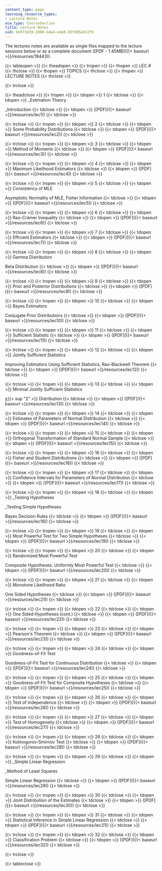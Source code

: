 ```yaml
---
content_type: page
learning_resource_types:
- Lecture Notes
ocw_type: CourseSection
title: Lecture Notes
uid: 9e973d39-2888-b4a4-ede8-83f905ab52f6
---
```


The lectures notes are available as single files mapped to the lecture sessions below or as a complete document ([PDF - 1.45MB]({{< baseurl >}}/resources/18443)).

{{< tableopen >}}
{{< theadopen >}}
{{< tropen >}}
{{< thopen >}}
LEC #
{{< thclose >}}
{{< thopen >}}
TOPICS
{{< thclose >}}
{{< thopen >}}
LECTURE NOTES
{{< thclose >}}

{{< trclose >}}

{{< theadclose >}}
{{< tropen >}}
{{< tdopen >}}
1
{{< tdclose >}}
{{< tdopen >}}
_Estimation Theory  
  
_Introduction
{{< tdclose >}}
{{< tdopen >}}
([PDF]({{< baseurl >}}/resources/lec1))
{{< tdclose >}}

{{< trclose >}}
{{< tropen >}}
{{< tdopen >}}
2
{{< tdclose >}}
{{< tdopen >}}
Some Probability Distributions
{{< tdclose >}}
{{< tdopen >}}
([PDF]({{< baseurl >}}/resources/lec2))
{{< tdclose >}}

{{< trclose >}}
{{< tropen >}}
{{< tdopen >}}
3
{{< tdclose >}}
{{< tdopen >}}
Method of Moments
{{< tdclose >}}
{{< tdopen >}}
([PDF]({{< baseurl >}}/resources/lec3))
{{< tdclose >}}

{{< trclose >}}
{{< tropen >}}
{{< tdopen >}}
4
{{< tdclose >}}
{{< tdopen >}}
Maximum Likelihood Estimators
{{< tdclose >}}
{{< tdopen >}}
([PDF]({{< baseurl >}}/resources/lec4))
{{< tdclose >}}

{{< trclose >}}
{{< tropen >}}
{{< tdopen >}}
5
{{< tdclose >}}
{{< tdopen >}}
Consistency of MLE  
  
Asymptotic Normality of MLE, Fisher Information
{{< tdclose >}}
{{< tdopen >}}
([PDF]({{< baseurl >}}/resources/lec5))
{{< tdclose >}}

{{< trclose >}}
{{< tropen >}}
{{< tdopen >}}
6
{{< tdclose >}}
{{< tdopen >}}
Rao-Crámer Inequality
{{< tdclose >}}
{{< tdopen >}}
([PDF]({{< baseurl >}}/resources/lec6))
{{< tdclose >}}

{{< trclose >}}
{{< tropen >}}
{{< tdopen >}}
7
{{< tdclose >}}
{{< tdopen >}}
Efficient Estimators
{{< tdclose >}}
{{< tdopen >}}
([PDF]({{< baseurl >}}/resources/lec7))
{{< tdclose >}}

{{< trclose >}}
{{< tropen >}}
{{< tdopen >}}
8
{{< tdclose >}}
{{< tdopen >}}
Gamma Distribution  
  
Beta Distribution
{{< tdclose >}}
{{< tdopen >}}
([PDF]({{< baseurl >}}/resources/lec8))
{{< tdclose >}}

{{< trclose >}}
{{< tropen >}}
{{< tdopen >}}
9
{{< tdclose >}}
{{< tdopen >}}
Prior and Posterior Distributions
{{< tdclose >}}
{{< tdopen >}}
([PDF]({{< baseurl >}}/resources/lec9))
{{< tdclose >}}

{{< trclose >}}
{{< tropen >}}
{{< tdopen >}}
10
{{< tdclose >}}
{{< tdopen >}}
Bayes Estimators  
  
Conjugate Prior Distributions
{{< tdclose >}}
{{< tdopen >}}
([PDF]({{< baseurl >}}/resources/lec10))
{{< tdclose >}}

{{< trclose >}}
{{< tropen >}}
{{< tdopen >}}
11
{{< tdclose >}}
{{< tdopen >}}
Sufficient Statistic
{{< tdclose >}}
{{< tdopen >}}
([PDF]({{< baseurl >}}/resources/lec11))
{{< tdclose >}}

{{< trclose >}}
{{< tropen >}}
{{< tdopen >}}
12
{{< tdclose >}}
{{< tdopen >}}
Jointly Sufficient Statistics  
  
Improving Estimators Using Sufficient Statistics, Rao-Blackwell Theorem
{{< tdclose >}}
{{< tdopen >}}
([PDF]({{< baseurl >}}/resources/lec12))
{{< tdclose >}}

{{< trclose >}}
{{< tropen >}}
{{< tdopen >}}
13
{{< tdclose >}}
{{< tdopen >}}
Minimal Jointly Sufficient Statistics  
  
χ{{< sup "2" >}} Distribution
{{< tdclose >}}
{{< tdopen >}}
([PDF]({{< baseurl >}}/resources/lec13))
{{< tdclose >}}

{{< trclose >}}
{{< tropen >}}
{{< tdopen >}}
14
{{< tdclose >}}
{{< tdopen >}}
Estimates of Parameters of Normal Distribution
{{< tdclose >}}
{{< tdopen >}}
([PDF]({{< baseurl >}}/resources/lec14))
{{< tdclose >}}

{{< trclose >}}
{{< tropen >}}
{{< tdopen >}}
15
{{< tdclose >}}
{{< tdopen >}}
Orthogonal Transformation of Standard Normal Sample
{{< tdclose >}}
{{< tdopen >}}
([PDF]({{< baseurl >}}/resources/lec15))
{{< tdclose >}}

{{< trclose >}}
{{< tropen >}}
{{< tdopen >}}
16
{{< tdclose >}}
{{< tdopen >}}
Fisher and Student Distributions
{{< tdclose >}}
{{< tdopen >}}
([PDF]({{< baseurl >}}/resources/lec16))
{{< tdclose >}}

{{< trclose >}}
{{< tropen >}}
{{< tdopen >}}
17
{{< tdclose >}}
{{< tdopen >}}
Confidence Intervals for Parameters of Normal Distribution
{{< tdclose >}}
{{< tdopen >}}
([PDF]({{< baseurl >}}/resources/lec17))
{{< tdclose >}}

{{< trclose >}}
{{< tropen >}}
{{< tdopen >}}
18
{{< tdclose >}}
{{< tdopen >}}
_Testing Hypotheses  
  
_Testing Simple Hypotheses  
  
Bayes Decision Rules
{{< tdclose >}}
{{< tdopen >}}
([PDF]({{< baseurl >}}/resources/lec18))
{{< tdclose >}}

{{< trclose >}}
{{< tropen >}}
{{< tdopen >}}
19
{{< tdclose >}}
{{< tdopen >}}
Most Powerful Test for Two Simple Hypotheses
{{< tdclose >}}
{{< tdopen >}}
([PDF]({{< baseurl >}}/resources/lec19))
{{< tdclose >}}

{{< trclose >}}
{{< tropen >}}
{{< tdopen >}}
20
{{< tdclose >}}
{{< tdopen >}}
Randomized Most Powerful Test  
  
Composite Hypotheses. Uniformly Most Powerful Test
{{< tdclose >}}
{{< tdopen >}}
([PDF]({{< baseurl >}}/resources/lec20))
{{< tdclose >}}

{{< trclose >}}
{{< tropen >}}
{{< tdopen >}}
21
{{< tdclose >}}
{{< tdopen >}}
Monotone Likelihood Ratio  
  
One Sided Hypotheses
{{< tdclose >}}
{{< tdopen >}}
([PDF]({{< baseurl >}}/resources/lec21))
{{< tdclose >}}

{{< trclose >}}
{{< tropen >}}
{{< tdopen >}}
22
{{< tdclose >}}
{{< tdopen >}}
One Sided Hypotheses (cont.)
{{< tdclose >}}
{{< tdopen >}}
([PDF]({{< baseurl >}}/resources/lec22))
{{< tdclose >}}

{{< trclose >}}
{{< tropen >}}
{{< tdopen >}}
23
{{< tdclose >}}
{{< tdopen >}}
Pearson's Theorem
{{< tdclose >}}
{{< tdopen >}}
([PDF]({{< baseurl >}}/resources/lec23))
{{< tdclose >}}

{{< trclose >}}
{{< tropen >}}
{{< tdopen >}}
24
{{< tdclose >}}
{{< tdopen >}}
Goodness-of-Fit Test  
  
Goodness-of-Fit Test for Continuous Distribution
{{< tdclose >}}
{{< tdopen >}}
([PDF]({{< baseurl >}}/resources/lec24))
{{< tdclose >}}

{{< trclose >}}
{{< tropen >}}
{{< tdopen >}}
25
{{< tdclose >}}
{{< tdopen >}}
Goodness-of-Fit Test for Composite Hypotheses
{{< tdclose >}}
{{< tdopen >}}
([PDF]({{< baseurl >}}/resources/lec25))
{{< tdclose >}}

{{< trclose >}}
{{< tropen >}}
{{< tdopen >}}
26
{{< tdclose >}}
{{< tdopen >}}
Test of Independence
{{< tdclose >}}
{{< tdopen >}}
([PDF]({{< baseurl >}}/resources/lec26))
{{< tdclose >}}

{{< trclose >}}
{{< tropen >}}
{{< tdopen >}}
27
{{< tdclose >}}
{{< tdopen >}}
Test of Homogeneity
{{< tdclose >}}
{{< tdopen >}}
([PDF]({{< baseurl >}}/resources/lec27))
{{< tdclose >}}

{{< trclose >}}
{{< tropen >}}
{{< tdopen >}}
28
{{< tdclose >}}
{{< tdopen >}}
Kolmogorov-Smirnov Test
{{< tdclose >}}
{{< tdopen >}}
([PDF]({{< baseurl >}}/resources/lec28))
{{< tdclose >}}

{{< trclose >}}
{{< tropen >}}
{{< tdopen >}}
29
{{< tdclose >}}
{{< tdopen >}}
_Simple Linear Regression  
  
_Method of Least Squares  
  
Simple Linear Regression
{{< tdclose >}}
{{< tdopen >}}
([PDF]({{< baseurl >}}/resources/lec29))
{{< tdclose >}}

{{< trclose >}}
{{< tropen >}}
{{< tdopen >}}
30
{{< tdclose >}}
{{< tdopen >}}
Joint Distribution of the Estimates
{{< tdclose >}}
{{< tdopen >}}
([PDF]({{< baseurl >}}/resources/lec30))
{{< tdclose >}}

{{< trclose >}}
{{< tropen >}}
{{< tdopen >}}
31
{{< tdclose >}}
{{< tdopen >}}
Statistical Inference in Simple Linear Regression
{{< tdclose >}}
{{< tdopen >}}
([PDF]({{< baseurl >}}/resources/lec31))
{{< tdclose >}}

{{< trclose >}}
{{< tropen >}}
{{< tdopen >}}
32
{{< tdclose >}}
{{< tdopen >}}
Classification Problem
{{< tdclose >}}
{{< tdopen >}}
([PDF]({{< baseurl >}}/resources/lec32))
{{< tdclose >}}

{{< trclose >}}

{{< tableclose >}}